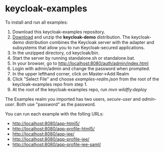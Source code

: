 # keycloak-examples

To install and run all examples:

1. Download this keycloak-examples repository.
2. [Download](http://keycloak.jboss.org/keycloak/downloads.html) and unzip the **keycloak-demo** distribution.  The keycloak-demo distribution combines the Keycloak server with the adapter and subsystems that allow you to run Keycloak-secured applications.
2. In the unzipped directory, cd keycloak/bin.
3. Start the server by running standalone.sh or standalone.bat.
4. In your browser, go to <http://localhost:8080/auth/admin/index.html>
5. Login with admin/admin and change the password when prompted.
6. In the upper lefthand corner, click on Master->Add Realm
7. Click "Select File" and choose *examples-realm.json* from the root of the keycloak-examples repo from step 1.
8. At the root of the keycloak-examples repo, run *mvn wildfly:deploy*
 
The Examples realm you imported has two users, *secure-user* and *admin-user*.  Both use "password" as the password.

You can run each example with the folling URLs:

* <http://localhost:8080/app-html5/>
* <http://localhost:8080/app-profile-html5/>
* <http://localhost:8080/app-jee/>
* <http://localhost:8080/app-profile-jee/>
* <http://localhost:8080/app-profile-jee-saml/>
